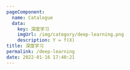 ```yaml
---
pageComponent: 
  name: Catalogue
  data: 
    key: 深度学习
    imgUrl: /img/category/deep-learning.png
    description: Y = f(X)
title: 深度学习
permalink: /deep-learning
date: 2022-01-16 17:40:21
---
```


